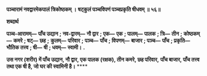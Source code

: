 **पञ्चारामं नवद्वारमेकपालं त्रिकोष्ठकम् ।** **षट्कुलं पञ्चविपणं पञ्चप्रकृति षीधवम् ॥ ५६॥** 

**शब्दार्थ** 

**पञ्च-आरामम्—** **पाँच उद्यान** **; नव-द्वारम्—** **नौ द्वार** **; एक—** **एक** **; पालम्—** **पालक** **; त्रि—** **तीन** **; कोष्ठकम्—** **कमरे** **; षट्—** **छह** **;** **कुलम्—** **परिवार** **; पञ्च—** **पाँच** **; विपणम्—** **बाजार** **; पञ्च—** **पाँच** **; प्रकृति—** **भौतिक तत्त्व** **; षी—** **षी** **; धवम्—** **स्वामी।** **.** 

**उस नगर (शरीर) में पाँच उद्यान, नौ द्वार, एक पालक (रक्षक), तीन कमरे, छह परिवार,** **पाँच बाजार, पाँच तत्त्व तथा एक षी है, जो घर की स्वामिनी है।** **** 